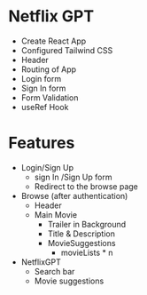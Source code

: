 # Netflix GPT

- Create React App
- Configured Tailwind CSS
- Header
- Routing of App
- Login form
- Sign In form
- Form Validation
- useRef Hook

# Features

- Login/Sign Up
  - sign In /Sign Up form
  - Redirect to the browse page
- Browse (after authentication)
  - Header
  - Main Movie
    - Trailer in Background
    - Title & Description
    - MovieSuggestions
      - movieLists \* n
- NetflixGPT
  - Search bar
  - Movie suggestions
